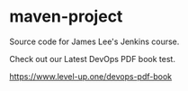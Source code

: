 # maven-project
Source code for James Lee's Jenkins course.

Check out our Latest DevOps PDF book test.

https://www.level-up.one/devops-pdf-book
